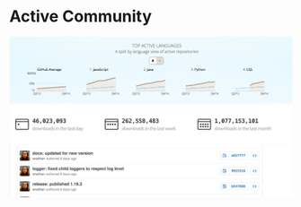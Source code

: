# Active Community
![Alt text](/img/language-popularity.png)
![Alt text](/img/npm-stats.png)
![Alt text](/img/newrelic-commits.png)
